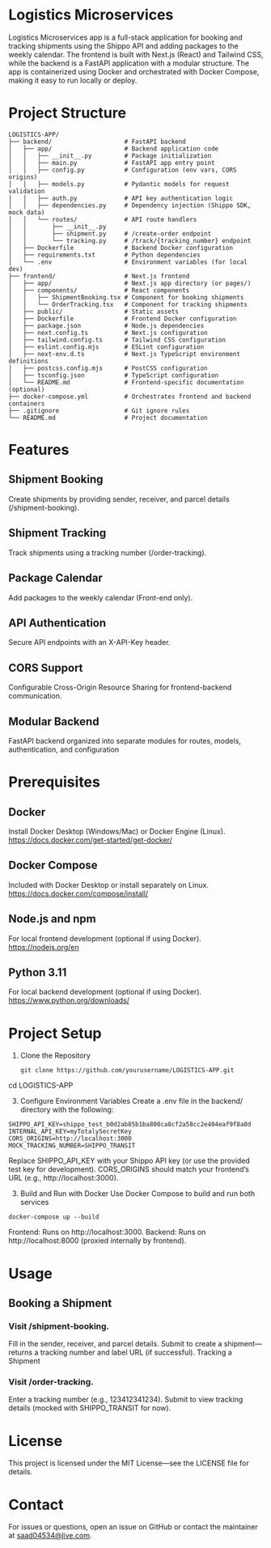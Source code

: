 # Logistics Microservices
Logistics Microservices app is a full-stack application for booking and tracking shipments using the Shippo API and adding packages to the weekly calendar. The frontend is built with Next.js (React) and Tailwind CSS, while the backend is a FastAPI application with a modular structure. The app is containerized using Docker and orchestrated with Docker Compose, making it easy to run locally or deploy.

# Project Structure
```
LOGISTICS-APP/
├── backend/                    # FastAPI backend
│   ├── app/                    # Backend application code
│   │   ├── __init__.py         # Package initialization
│   │   ├── main.py             # FastAPI app entry point
│   │   ├── config.py           # Configuration (env vars, CORS origins)
│   │   ├── models.py           # Pydantic models for request validation
│   │   ├── auth.py             # API key authentication logic
│   │   ├── dependencies.py     # Dependency injection (Shippo SDK, mock data)
│   │   └── routes/             # API route handlers
│   │       ├── __init__.py
│   │       ├── shipment.py     # /create-order endpoint
│   │       └── tracking.py     # /track/{tracking_number} endpoint
│   ├── Dockerfile              # Backend Docker configuration
│   ├── requirements.txt        # Python dependencies
│   └── .env                    # Environment variables (for local dev)
├── frontend/                   # Next.js frontend
│   ├── app/                    # Next.js app directory (or pages/)
│   ├── components/             # React components
│   │   ├── ShipmentBooking.tsx # Component for booking shipments
│   │   └── OrderTracking.tsx   # Component for tracking shipments
│   ├── public/                 # Static assets
│   ├── Dockerfile              # Frontend Docker configuration
│   ├── package.json            # Node.js dependencies
│   ├── next.config.ts          # Next.js configuration
│   ├── tailwind.config.ts      # Tailwind CSS configuration
│   ├── eslint.config.mjs       # ESLint configuration
│   ├── next-env.d.ts           # Next.js TypeScript environment definitions
│   ├── postcss.config.mjs      # PostCSS configuration
│   ├── tsconfig.json           # TypeScript configuration
│   └── README.md               # Frontend-specific documentation (optional)
├── docker-compose.yml          # Orchestrates frontend and backend containers
├── .gitignore                  # Git ignore rules
└── README.md                   # Project documentation
```


# Features
## Shipment Booking
Create shipments by providing sender, receiver, and parcel details (/shipment-booking).

## Shipment Tracking
Track shipments using a tracking number (/order-tracking).

## Package Calendar
Add packages to the weekly calendar (Front-end only).

## API Authentication
Secure API endpoints with an X-API-Key header.

## CORS Support
Configurable Cross-Origin Resource Sharing for frontend-backend communication.

## Modular Backend
FastAPI backend organized into separate modules for routes, models, authentication, and configuration

# Prerequisites
## Docker
Install Docker Desktop (Windows/Mac) or Docker Engine (Linux).
https://docs.docker.com/get-started/get-docker/

## Docker Compose
Included with Docker Desktop or install separately on Linux.
https://docs.docker.com/compose/install/

## Node.js and npm
For local frontend development (optional if using Docker).
https://nodejs.org/en

## Python 3.11
For local backend development (optional if using Docker).
https://www.python.org/downloads/

# Project Setup
1. Clone the Repository
   ```
   git clone https://github.com/yourusername/LOGISTICS-APP.git
   ```
cd LOGISTICS-APP

3. Configure Environment Variables
Create a .env file in the backend/ directory with the following:
  ```
  SHIPPO_API_KEY=shippo_test_b0d2ab85b1ba800ca8cf2a58cc2e404eaf9f8a0d
  INTERNAL_API_KEY=myTotalySecretKey
  CORS_ORIGINS=http://localhost:3000
  MOCK_TRACKING_NUMBER=SHIPPO_TRANSIT
  ```

Replace SHIPPO_API_KEY with your Shippo API key (or use the provided test key for development).
CORS_ORIGINS should match your frontend’s URL (e.g., http://localhost:3000).

3. Build and Run with Docker
Use Docker Compose to build and run both services
  ```
  docker-compose up --build
  ```

Frontend: Runs on http://localhost:3000.
Backend: Runs on http://localhost:8000 (proxied internally by frontend).

# Usage
## Booking a Shipment
### Visit /shipment-booking.
Fill in the sender, receiver, and parcel details.
Submit to create a shipment—returns a tracking number and label URL (if successful).
Tracking a Shipment
### Visit /order-tracking.
Enter a tracking number (e.g., 123412341234).
Submit to view tracking details (mocked with SHIPPO_TRANSIT for now).


# License
This project is licensed under the MIT License—see the LICENSE file for details.

# Contact
For issues or questions, open an issue on GitHub or contact the maintainer at saad04534@live.com.
